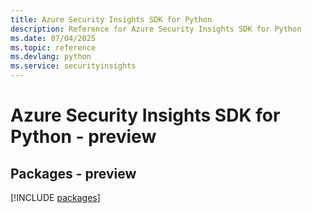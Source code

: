 ```yaml
---
title: Azure Security Insights SDK for Python
description: Reference for Azure Security Insights SDK for Python
ms.date: 07/04/2025
ms.topic: reference
ms.devlang: python
ms.service: securityinsights
---
```

# Azure Security Insights SDK for Python - preview
## Packages - preview
[!INCLUDE [packages](security-insights-index.md)]